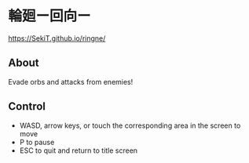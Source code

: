 # 輪廻ー回向ー

https://SekiT.github.io/ringne/

## About

Evade orbs and attacks from enemies!

## Control

- WASD, arrow keys, or touch the corresponding area in the screen to move
- P to pause
- ESC to quit and return to title screen
